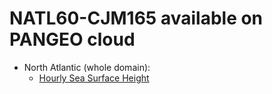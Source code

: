 # NATL60-CJM165 available on PANGEO cloud


  - North Atlantic (whole domain):
    - [Hourly Sea Surface Height](../items/NATL60-CJM165-SSH-1h.md)                                     
